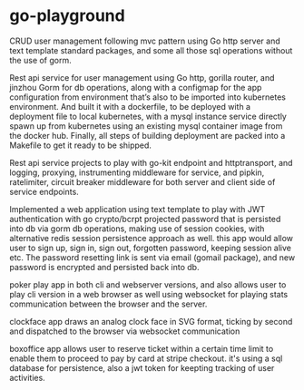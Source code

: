 # go-playground

CRUD user management  following mvc pattern using Go http server and text template standard packages, and some all those sql operations without the use of gorm.

Rest api service for user management using Go http, gorilla router, and jinzhou Gorm for db operations, along with a configmap for the app configuration from environment that’s also to be imported into kubernetes environment. And built it with a dockerfile, to be deployed with a deployment file to local kubernetes, with a mysql instance service directly spawn up from kubernetes using an existing mysql container image from the docker hub. Finally, all steps of building deployment are packed into a Makefile to get it ready to be shipped.

Rest api service projects to play with go-kit endpoint and httptransport, and logging, proxying, instrumenting middleware for service, and pipkin, ratelimiter, circuit breaker middleware for both server and client side of service endpoints.

Implemented a web application using text template to play with JWT authentication with go crypto/bcrpt projected password that is persisted into db via gorm db operations, making use of session cookies, with alternative redis session persistence approach as well. this app would allow user to sign up, sign in, sign out, forgotten password, keeping session alive etc. The password resetting link is sent via email (gomail package), and new password is encrypted and persisted back into db.

poker play app in both cli and webserver versions, and also allows user to play cli version in a web browser as well using websocket for playing stats communication between the browser and the server.

clockface app draws an analog clock face in SVG format, ticking by second and dispatched to the browser via websocket communication

boxoffice app allows user to reserve ticket within a certain time limit to enable them to proceed to pay by card at stripe checkout. it's using a sql database for persistence, also a jwt token for keepting tracking of user activities.
